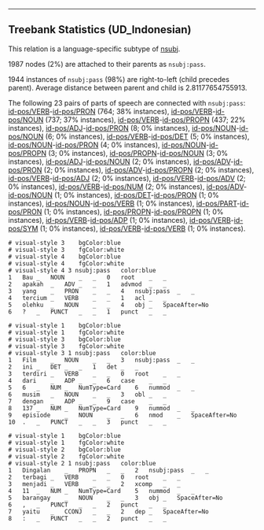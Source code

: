 

--------------------------------------------------------------------------------

## Treebank Statistics (UD_Indonesian)

This relation is a language-specific subtype of [nsubj]().

1987 nodes (2%) are attached to their parents as `nsubj:pass`.

1944 instances of `nsubj:pass` (98%) are right-to-left (child precedes parent).
Average distance between parent and child is 2.81177654755913.

The following 23 pairs of parts of speech are connected with `nsubj:pass`: [id-pos/VERB]()-[id-pos/PRON]() (764; 38% instances), [id-pos/VERB]()-[id-pos/NOUN]() (737; 37% instances), [id-pos/VERB]()-[id-pos/PROPN]() (437; 22% instances), [id-pos/ADJ]()-[id-pos/PRON]() (8; 0% instances), [id-pos/NOUN]()-[id-pos/NOUN]() (6; 0% instances), [id-pos/VERB]()-[id-pos/DET]() (5; 0% instances), [id-pos/NOUN]()-[id-pos/PRON]() (4; 0% instances), [id-pos/NOUN]()-[id-pos/PROPN]() (3; 0% instances), [id-pos/PROPN]()-[id-pos/NOUN]() (3; 0% instances), [id-pos/ADJ]()-[id-pos/NOUN]() (2; 0% instances), [id-pos/ADV]()-[id-pos/PRON]() (2; 0% instances), [id-pos/ADV]()-[id-pos/PROPN]() (2; 0% instances), [id-pos/VERB]()-[id-pos/ADJ]() (2; 0% instances), [id-pos/VERB]()-[id-pos/ADV]() (2; 0% instances), [id-pos/VERB]()-[id-pos/NUM]() (2; 0% instances), [id-pos/ADV]()-[id-pos/NOUN]() (1; 0% instances), [id-pos/DET]()-[id-pos/PRON]() (1; 0% instances), [id-pos/NOUN]()-[id-pos/VERB]() (1; 0% instances), [id-pos/PART]()-[id-pos/PRON]() (1; 0% instances), [id-pos/PROPN]()-[id-pos/PROPN]() (1; 0% instances), [id-pos/VERB]()-[id-pos/ADP]() (1; 0% instances), [id-pos/VERB]()-[id-pos/SYM]() (1; 0% instances), [id-pos/VERB]()-[id-pos/VERB]() (1; 0% instances).


~~~ conllu
# visual-style 3	bgColor:blue
# visual-style 3	fgColor:white
# visual-style 4	bgColor:blue
# visual-style 4	fgColor:white
# visual-style 4 3 nsubj:pass	color:blue
1	Bau	_	NOUN	_	_	0	root	_	_
2	apakah	_	ADV	_	_	1	advmod	_	_
3	yang	_	PRON	_	_	4	nsubj:pass	_	_
4	tercium	_	VERB	_	_	1	acl	_	_
5	olehku	_	NOUN	_	_	4	obj	_	SpaceAfter=No
6	?	_	PUNCT	_	_	1	punct	_	_

~~~


~~~ conllu
# visual-style 1	bgColor:blue
# visual-style 1	fgColor:white
# visual-style 3	bgColor:blue
# visual-style 3	fgColor:white
# visual-style 3 1 nsubj:pass	color:blue
1	Film	_	NOUN	_	_	3	nsubj:pass	_	_
2	ini	_	DET	_	_	1	det	_	_
3	terdiri	_	VERB	_	_	0	root	_	_
4	dari	_	ADP	_	_	6	case	_	_
5	6	_	NUM	_	NumType=Card	6	nummod	_	_
6	musim	_	NOUN	_	_	3	obl	_	_
7	dengan	_	ADP	_	_	9	case	_	_
8	137	_	NUM	_	NumType=Card	9	nummod	_	_
9	episiode	_	NOUN	_	_	6	nmod	_	SpaceAfter=No
10	.	_	PUNCT	_	_	3	punct	_	_

~~~


~~~ conllu
# visual-style 1	bgColor:blue
# visual-style 1	fgColor:white
# visual-style 2	bgColor:blue
# visual-style 2	fgColor:white
# visual-style 2 1 nsubj:pass	color:blue
1	Dingalan	_	PROPN	_	_	2	nsubj:pass	_	_
2	terbagi	_	VERB	_	_	0	root	_	_
3	menjadi	_	VERB	_	_	2	xcomp	_	_
4	11	_	NUM	_	NumType=Card	5	nummod	_	_
5	barangay	_	NOUN	_	_	3	obj	_	SpaceAfter=No
6	,	_	PUNCT	_	_	2	punct	_	_
7	yaitu	_	CCONJ	_	_	2	dep	_	SpaceAfter=No
8	:	_	PUNCT	_	_	2	punct	_	_

~~~


